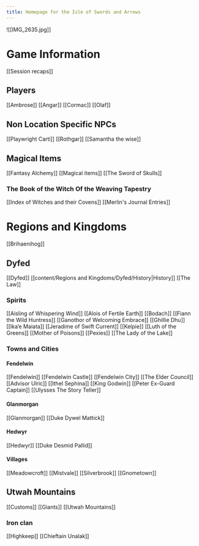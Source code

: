 ```yaml
---
title: Homepage for the Isle of Swords and Arrows
---
```

![[IMG_2635.jpg]]
# Game Information
[[Session recaps]]

## Players
[[Ambrose]]
[[Angar]]
[[Cormac]]
[[Olaf]]

## Non Location Specific NPCs
[[Playwright Carti]]
[[Rothgar]]
[[Samantha the wise]]

## Magical Items
[[Fantasy Alchemy]]
[[Magical items]]
[[The Sword of Skulls]]

### The Book of the Witch Of the Weaving Tapestry
[[Index of Witches and their Covens]]
[[Merlin's Journal Entries]]

# Regions and Kingdoms
[[Brihaenihog]]

## Dyfed
[[Dyfed]]
[[content/Regions and Kingdoms/Dyfed/History|History]]
[[The Law]]

### Spirits
[[Aisling of Whispering Wind]]
[[Alois of Fertile Earth]]
[[Bodach]]
[[Fiann the Wild Huntress]]
[[Ganothor of Welcoming Embrace]]
[[Ghillie Dhu]]
[[Ika’e Maiata]]
[[Jeradime of Swift Current]]
[[Kelpie]]
[[Luth of the Greens]]
[[Mother of Poisons]]
[[Pexies]]
[[The Lady of the Lake]]

### Towns and Cities
#### Fendelwin
[[Fendelwin]]
[[Fendelwin Castle]]
[[Fendelwin City]]
[[The Elder Council]]
[[Advisor Ulric]]
[[Ithel Sephina]]
[[King Godwin]]
[[Peter Ex-Guard Captain]]
[[Ulysses The Story Teller]]

#### Glanmorgan
[[Glanmorgan]]
[[Duke Dywel Mattick]]

#### Hedwyr
[[Hedwyr]]
[[Duke Desmid Pallid]]

#### Villages
[[Meadowcroft]]
[[Mistvale]]
[[Silverbrook]]
[[Gnometown]]

## Utwah Mountains
[[Customs]]
[[Giants]]
[[Utwah Mountains]]

### Iron clan
[[Highkeep]]
[[Chieftain Unalak]]

